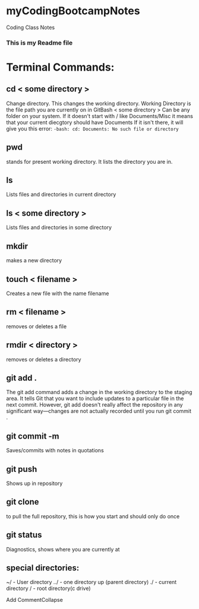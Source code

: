 # myCodingBootcampNotes
Coding Class Notes
### This is my Readme file
# Terminal Commands:
## cd < some directory >
Change directory. This changes the working directory. Working Directory is the file path you are currently on in GitBash
< some directory > Can be any folder on your system. If it doesn't start with / like Documents/Misc it means that your current diecgtory should have Documents
If it isn't there, it will give you this error: 
`-bash: cd: Documents: No such file or directory`
## pwd
stands for present working directory. It lists the directory you are in.
## ls
Lists files and directories in current directory
## ls < some directory >
Lists files and directories in some directory
## mkdir
makes a new directory
## touch < filename >
Creates a new file with the name filename
## rm < filename >
removes or deletes a file
## rmdir < directory >
removes or deletes a directory
## git add .
The git add command adds a change in the working directory to the staging area. It tells Git that you want to include updates to a particular file in the next commit. However, git add doesn't really affect the repository in any significant way—changes are not actually recorded until you run git commit .
## git commit -m
Saves/commits with notes in quotations
## git push
Shows up in repository
## git clone
to pull the full repository, this is how you start and should only do once
## git status
Diagnostics, shows where you are currently at
 ## special directories:

 ~/ - User directory
 ../ - one directory up (parent directory)
 ./ - current directory
 / -  root directory(c drive)


Add CommentCollapse 